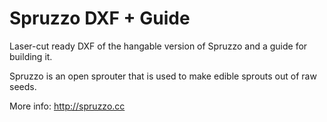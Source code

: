 Spruzzo DXF + Guide
=============

Laser-cut ready DXF of the hangable version of Spruzzo and a guide for building it.

Spruzzo is an open sprouter that is used to make edible sprouts out of raw seeds. 

More info: http://spruzzo.cc
